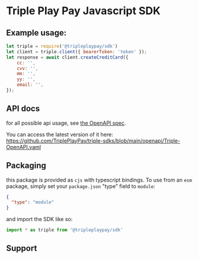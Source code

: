 # Triple Play Pay Javascript SDK

## Example usage:

```javascript
let triple = require('@tripleplaypay/sdk')
let client = triple.client({ bearerToken: 'token' });
let response = await client.createCreditCard({
    cc: '',
    cvv: '',
    mm: '',
    yy: '',
    email: '',
});
```


## API docs

for all possible api usage, see [the OpenAPI spec](../../../openapi/Triple-OpenAPI.yaml).

You can access the latest version of it here: https://github.com/TriplePlayPay/triple-sdks/blob/main/openapi/Triple-OpenAPI.yaml

## Packaging

this package is provided as `cjs` with typescript bindings.
To use from an `esm` package, simply set your `package.json` "type" field to `module`:

```json
{
  "type": "module"
}
```

and import the SDK like so:

```typescript
import * as triple from '@tripleplaypay/sdk'
```

## Support
